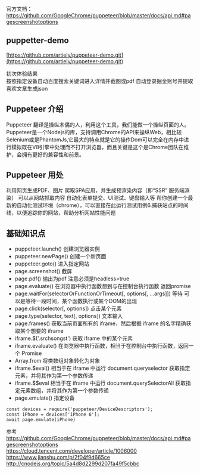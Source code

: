 官方文档： https://github.com/GoogleChrome/puppeteer/blob/master/docs/api.md#pagescreenshotoptions
## puppetter-demo
[https://github.com/artiely/puppeteer-demo.git](https://github.com/artiely/puppeteer-demo.git)

初次体验结果    
按照指定设备自动百度搜索关键词进入详情并截图或pdf
自动登录掘金账号并提取喜欢文章生成json

## Puppeteer 介绍

Puppeteer  翻译是操纵木偶的人，利用这个工具，我们能做一个操纵页面的人。Puppeteer是一个Nodejs的库，支持调用Chrome的API来操纵Web，相比较Selenium或是PhantomJs,它最大的特点就是它的操作Dom可以完全在内存中进行模拟既在V8引擎中处理而不打开浏览器，而且关键是这个是Chrome团队在维护，会拥有更好的兼容性和前景。

## Puppeteer 用处

利用网页生成PDF、图片
爬取SPA应用，并生成预渲染内容（即“SSR” 服务端渲染）
可以从网站抓取内容
自动化表单提交、UI测试、键盘输入等
帮你创建一个最新的自动化测试环境（chrome），可以直接在此运行测试用例6.捕获站点的时间线，以便追踪你的网站，帮助分析网站性能问题

## 基础知识点
* puppeteer.launch() 创建浏览器实例   
* puppeteer.newPage() 创建一个新页面    
* puppeteer.goto() 进入指定网站    
* page.screenshot() 截屏    
* page.pdf() 输出为pdf 注意必须是headless=true    
* page.evaluate() 在浏览器中执行函数想到与在控制台执行函数 返回promise    
* page.waitFor(selectorOrFunctionOrTimeout[, options[, ...args]]) 等待 可以是等待一段时间，某个函数执行或某个DOM的出现    
* page.click(selector[, options]) 点击某个元素    
* page.type(selector, text[, options]) 文本输入    
* page.frames() 获取当前页面所有的 iframe，然后根据 iframe 的名字精确获取某个想要的 iframe    
* iframe.$('.srchsongst') 获取 iframe 中的某个元素    
* iframe.evaluate() 在浏览器中执行函数，相当于在控制台中执行函数，返回一个 Promise     
* Array.from 将类数组对象转化为对象    
* iframe.$eval() 相当于在 iframe 中运行 document.queryselector 获取指定元素，并将其作为第一个参数传递     
* iframe.$$eval 相当于在 iframe 中运行 document.querySelectorAll 获取指定元素数组，并将其作为第一个参数传递   
* page.emulate() 指定设备
```
const devices = require('puppeteer/DeviceDescriptors');
const iPhone = devices['iPhone 6'];
await page.emulate(iPhone)
```  

参考    
https://github.com/GoogleChrome/puppeteer/blob/master/docs/api.md#pagescreenshotoptions     
https://cloud.tencent.com/developer/article/1006000     
https://www.jianshu.com/p/2f04f9d665ce    
http://cnodejs.org/topic/5a4d8d2299d207fa49f5cbbc     


